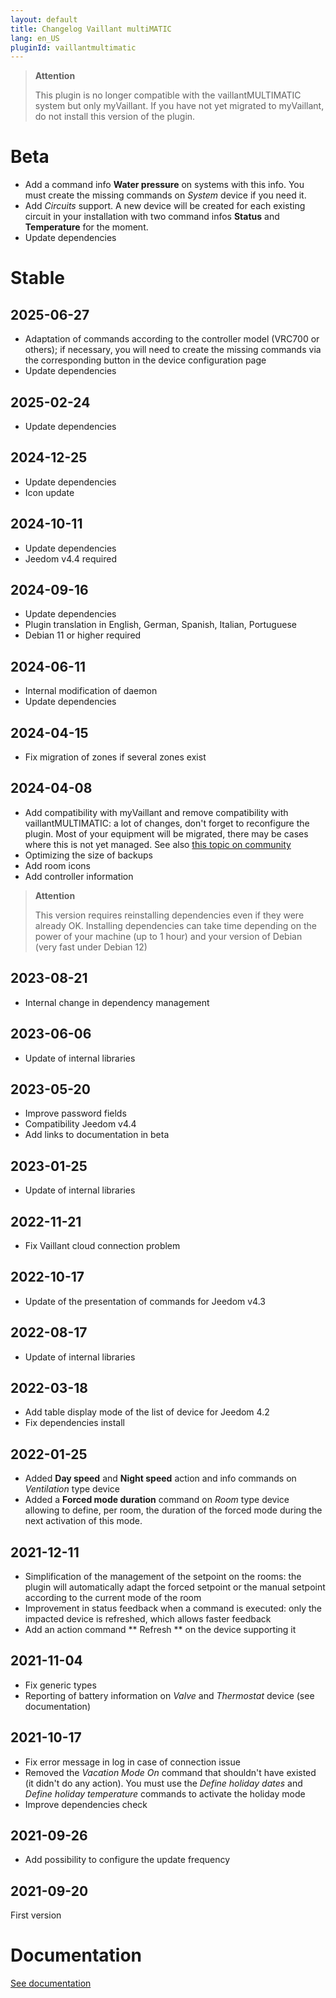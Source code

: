 ```yaml
---
layout: default
title: Changelog Vaillant multiMATIC
lang: en_US
pluginId: vaillantmultimatic
---
```


> **Attention**
>
> This plugin is no longer compatible with the vaillantMULTIMATIC system but only myVaillant. If you have not yet migrated to myVaillant, do not install this version of the plugin.

# Beta

- Add a command info **Water pressure** on systems with this info. You must create the missing commands on *System* device if you need it.
- Add *Circuits* support. A new device will be created for each existing circuit in your installation with two command infos **Status** and **Temperature** for the moment.
- Update dependencies

# Stable

## 2025-06-27

- Adaptation of commands according to the controller model (VRC700 or others); if necessary, you will need to create the missing commands via the corresponding button in the device configuration page
- Update dependencies

## 2025-02-24

- Update dependencies

## 2024-12-25

- Update dependencies
- Icon update

## 2024-10-11

- Update dependencies
- Jeedom v4.4 required

## 2024-09-16

- Update dependencies
- Plugin translation in English, German, Spanish, Italian, Portuguese
- Debian 11 or higher required

## 2024-06-11

- Internal modification of daemon
- Update dependencies

## 2024-04-15

- Fix migration of zones if several zones exist

## 2024-04-08

- Add compatibility with myVaillant and remove compatibility with vaillantMULTIMATIC: a lot of changes, don't forget to reconfigure the plugin. Most of your equipment will be migrated, there may be cases where this is not yet managed. See also [this topic on community](https://community.jeedom.com/t/nouvelle-app-myvaillant/123431)
- Optimizing the size of backups
- Add room icons
- Add controller information

> **Attention**
>
> This version requires reinstalling dependencies even if they were already OK.
> Installing dependencies can take time depending on the power of your machine (up to 1 hour) and your version of Debian (very fast under Debian 12)

## 2023-08-21

- Internal change in dependency management

## 2023-06-06

- Update of internal libraries

## 2023-05-20

- Improve password fields
- Compatibility Jeedom v4.4
- Add links to documentation in beta

## 2023-01-25

- Update of internal libraries

## 2022-11-21

- Fix Vaillant cloud connection problem

## 2022-10-17

- Update of the presentation of commands for Jeedom v4.3

## 2022-08-17

- Update of internal libraries

## 2022-03-18

- Add table display mode of the list of device for Jeedom 4.2
- Fix dependencies install

## 2022-01-25

- Added **Day speed** and **Night speed** action and info commands on *Ventilation* type device
- Added a **Forced mode duration** command on *Room* type device allowing to define, per room, the duration of the forced mode during the next activation of this mode.

## 2021-12-11

- Simplification of the management of the setpoint on the rooms: the plugin will automatically adapt the forced setpoint or the manual setpoint according to the current mode of the room
- Improvement in status feedback when a command is executed: only the impacted device is refreshed, which allows faster feedback
- Add an action command ** Refresh ** on the device supporting it

## 2021-11-04

- Fix generic types
- Reporting of battery information on *Valve* and *Thermostat* device (see documentation)

## 2021-10-17

- Fix error message in log in case of connection issue
- Removed the *Vacation Mode On* command that shouldn't have existed (it didn't do any action). You must use the *Define holiday dates* and *Define holiday temperature* commands to activate the holiday mode
- Improve dependencies check

## 2021-09-26

- Add possibility to configure the update frequency

## 2021-09-20

First version

# Documentation

[See documentation]({{site.baseurl}}/{{page.pluginId}}/{{page.lang}})
